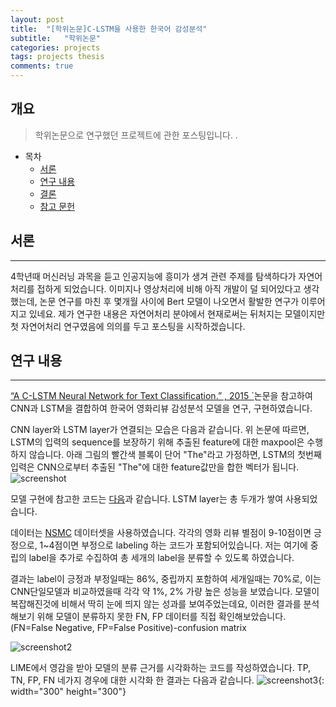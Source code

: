 ```yaml
---
layout: post
title:  "[학위논문]C-LSTM을 사용한 한국어 감성분석"
subtitle:   "학위논문"
categories: projects
tags: projects thesis
comments: true
---
```


## 개요
> 학위논문으로 연구했던 프로젝트에 관한 포스팅입니다. .

- 목차
	- [서론](#서론) 
	- [연구 내용](#연구-내용)
	- [결론](#결론)
	- [참고 문헌](#참고문헌)
  

## 서론 
---

4학년때 머신러닝 과목을 듣고 인공지능에 흥미가 생겨 관련 주제를 탐색하다가 자연어처리를 접하게 되었습니다. 이미지나 영상처리에 비해 아직 개발이 덜 되어있다고 생각했는데, 논문 연구를 마친 후 몇개월 사이에 Bert 모델이 나오면서 활발한 연구가 이루어지고 있네요. 
제가 연구한 내용은 자연어처리 분야에서 현재로써는 뒤처지는 모델이지만 첫 자연어처리 연구였음에 의의를 두고 포스팅을 시작하겠습니다. 

## 연구 내용 
---

[“A C-LSTM Neural Network for Text Classification.” , 2015 `](https://arxiv.org/abs/1511.08630)논문을 참고하여 CNN과 LSTM을 결합하여 한국어 영화리뷰 감성분석 모델을 연구, 구현하였습니다. 

CNN layer와 LSTM layer가 연결되는 모습은 다음과 같습니다. 위 논문에 따르면, LSTM의 입력의 sequence를 보장하기 위해 추출된 feature에 대한 maxpool은 수행하지 않습니다. 아래 그림의 빨간색 블록이 단어 "The"라고 가정하면, LSTM의 첫번째 입력은 CNN으로부터 추출된 "The"에 대한 feature값만을 합한 벡터가 됩니다.  
![screenshot](https://leesohyang.github.io/assets/img/post_img/thesis1.png)

모델 구현에 참고한 코드는 [다음](https://github.com/zackhy/TextClassification)과 같습니다. LSTM layer는 총 두개가 쌓여 사용되었습니다.

데이터는 [NSMC](https://github.com/e9t/nsmc) 데이터셋을 사용하였습니다. 각각의 영화 리뷰 별점이 9-10점이면 긍정으로, 1~4점이면 부정으로 labeling 하는 코드가 포함되어있습니다. 저는 여기에 중립의 label을 추가로 수집하여 총 세개의 label을 분류할 수 있도록 하였습니다.    

결과는 label이 긍정과 부정일때는 86%, 중립까지 포함하여 세개일때는 70%로, 이는 CNN단일모델과 비교하였을때 각각 약 1%, 2% 가량 높은 성능을 보였습니다. 모델이 복잡해진것에 비해서 딱히 눈에 띄지 않는 성과를 보여주었는데요, 이러한 결과를 분석해보기 위해 모델이 분류하지 못한 FN, FP 데이터를 직접 확인해보았습니다. 
(FN=False Negative, FP=False Positive)-confusion matrix

![screenshot2](https://leesohyang.github.io/assets/img/post_img/thesis2.PNG)

LIME에서 영감을 받아 모델의 분류 근거를 시각화하는 코드를 작성하였습니다. TP, TN, FP, FN 네가지 경우에 대한 시각화 한 결과는 다음과 같습니다. 
![screenshot3](https://leesohyang.github.io/assets/img/post_img/TP.PNG){: width="300" height="300"}